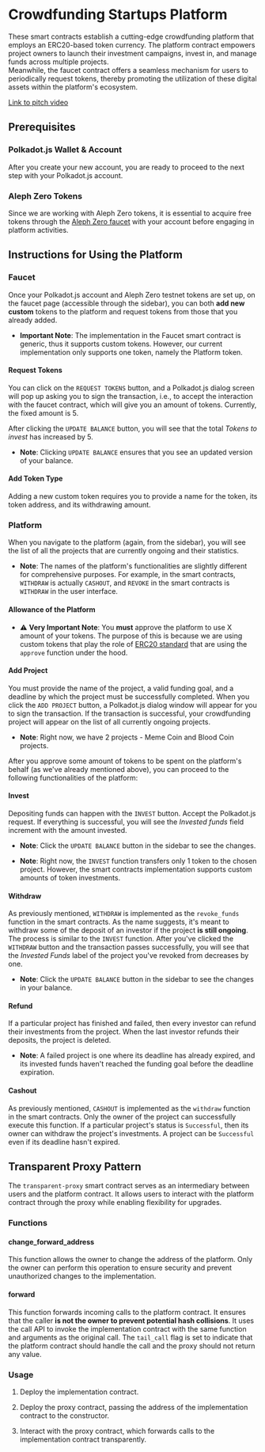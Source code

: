 # Crowdfunding Startups Platform

These smart contracts establish a cutting-edge crowdfunding platform that employs an ERC20-based token currency. The platform contract empowers project owners to launch their investment campaigns, invest in, and manage funds across multiple projects.<br> Meanwhile, the faucet contract offers a seamless mechanism for users to periodically request tokens, thereby promoting the utilization of these digital assets within the platform's ecosystem.

[Link to pitch video]()

## Prerequisites

### Polkadot.js Wallet & Account

After you create your new account, you are ready to proceed to the next step with your Polkadot.js account.

### Aleph Zero Tokens

Since we are working with Aleph Zero tokens, it is essential to acquire free tokens through the [Aleph Zero faucet](https://faucet.test.azero.dev/) with your account before engaging in platform activities.

## Instructions for Using the Platform

### Faucet

Once your Polkadot.js account and Aleph Zero testnet tokens are set up, on the faucet page (accessible through the sidebar), you can both **add new custom** tokens to the platform and request tokens from those that you already added.

* **Important Note**: The implementation in the Faucet smart contract is generic, thus it supports custom tokens. However, our current implementation only supports one token, namely the Platform token.

#### Request Tokens

You can click on the `REQUEST TOKENS` button, and a Polkadot.js dialog screen will pop up asking you to sign the transaction, i.e., to accept the interaction with the faucet contract, which will give you an amount of tokens. Currently, the fixed amount is 5.

After clicking the `UPDATE BALANCE` button, you will see that the total *Tokens to invest* has increased by 5.

* **Note**: Clicking `UPDATE BALANCE` ensures that you see an updated version of your balance.

#### Add Token Type

Adding a new custom token requires you to provide a name for the token, its token address, and its withdrawing amount.

### Platform

When you navigate to the platform (again, from the sidebar), you will see the list of all the projects that are currently ongoing and their statistics.

* **Note**: The names of the platform's functionalities are slightly different for comprehensive purposes. For example, in the smart contracts, `WITHDRAW` is actually `CASHOUT`, and `REVOKE` in the smart contracts is `WITHDRAW` in the user interface.

#### Allowance of the Platform

* ⚠ **Very Important Note**: You **must** approve the platform to use X amount of your tokens. The purpose of this is because we are using custom tokens that play the role of [ERC20 standard](https://ethereum.org/en/developers/docs/standards/tokens/erc-20/) that are using the `approve` function under the hood.

#### Add Project

You must provide the name of the project, a valid funding goal, and a deadline by which the project must be successfully completed. When you click the `ADD PROJECT` button, a Polkadot.js dialog window will appear for you to sign the transaction. If the transaction is successful, your crowdfunding project will appear on the list of all currently ongoing projects.

* **Note**: Right now, we have 2 projects - Meme Coin and Blood Coin projects.

After you approve some amount of tokens to be spent on the platform's behalf (as we've already mentioned above), you can proceed to the following functionalities of the platform:

#### Invest

Depositing funds can happen with the `INVEST` button. Accept the Polkadot.js request. If everything is successful, you will see the *Invested funds* field increment with the amount invested.

* **Note**: Click the `UPDATE BALANCE` button in the sidebar to see the changes.

* **Note**: Right now, the `INVEST` function transfers only 1 token to the chosen project. However, the smart contracts implementation supports custom amounts of token investments.

#### Withdraw

As previously mentioned, `WITHDRAW` is implemented as the `revoke_funds` function in the smart contracts. As the name suggests, it's meant to withdraw some of the deposit of an investor if the project **is still ongoing**. The process is similar to the `INVEST` function. After you've clicked the `WITHDRAW` button and the transaction passes successfully, you will see that the *Invested Funds* label of the project you've revoked from decreases by one.

* **Note**: Click the `UPDATE BALANCE` button in the sidebar to see the changes in your balance.

#### Refund

If a particular project has finished and failed, then every investor can refund their investments from the project. When the last investor refunds their deposits, the project is deleted.

* **Note**: A failed project is one where its deadline has already expired, and its invested funds haven't reached the funding goal before the deadline expiration.

#### Cashout

As previously mentioned, `CASHOUT` is implemented as the `withdraw` function in the smart contracts. Only the owner of the project can successfully execute this function. If a particular project's status is `Successful`, then its owner can withdraw the project's investments. A project can be `Successful` even if its deadline hasn't expired.

## Transparent Proxy Pattern

The `transparent-proxy` smart contract serves as an intermediary between users and the platform contract. It allows users to interact with the platform contract through the proxy while enabling flexibility for upgrades.

### Functions

#### change_forward_address
This function allows the owner to change the address of the platform. Only the owner can perform this operation to ensure security and prevent unauthorized changes to the implementation.

#### forward
This function forwards incoming calls to the platform contract. It ensures that the caller **is not the owner to prevent potential hash collisions**. It uses the call API to invoke the implementation contract with the same function and arguments as the original call. The `tail_call` flag is set to indicate that the platform contract should handle the call and the proxy should not return any value.

### Usage

1. Deploy the implementation contract.

2. Deploy the proxy contract, passing the address of the implementation contract to the constructor.

3. Interact with the proxy contract, which forwards calls to the implementation contract transparently.